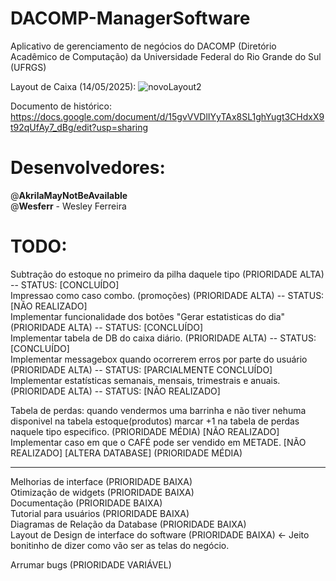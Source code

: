 # DACOMP-ManagerSoftware
Aplicativo de gerenciamento de negócios do DACOMP (Diretório Acadêmico de Computação) da Universidade Federal do Rio Grande do Sul (UFRGS)

Layout de Caixa (14/05/2025):
![novoLayout2](https://github.com/user-attachments/assets/3dc599ba-7b2c-46dc-b7b1-7e4917d1b0d1)

Documento de histórico: \
https://docs.google.com/document/d/15gvVVDlIYyTAx8SL1ghYugt3CHdxX9t92qUfAy7_dBg/edit?usp=sharing

# Desenvolvedores:

@**AkrilaMayNotBeAvailable**\
@**Wesferr** - Wesley Ferreira

# TODO:

 Subtração do estoque no primeiro da pilha daquele tipo (PRIORIDADE ALTA) -- STATUS: [CONCLUÍDO] \
 Impressao como caso combo. (promoções) (PRIORIDADE ALTA) -- STATUS: [NÃO REALIZADO] \
 Implementar funcionalidade dos botões "Gerar estatisticas do dia" (PRIORIDADE ALTA) -- STATUS: [CONCLUÍDO] \
 Implementar tabela de DB do caixa diário. (PRIORIDADE ALTA) -- STATUS: [CONCLUÍDO] \
 Implementar messagebox quando ocorrerem erros por parte do usuário (PRIORIDADE ALTA) -- STATUS: [PARCIALMENTE CONCLUÍDO]
 Implementar estatísticas semanais, mensais, trimestrais e anuais. (PRIORIDADE ALTA) -- STATUS: [NÃO REALIZADO]

Tabela de perdas: quando vendermos uma barrinha e não tiver nehuma disponivel na tabela estoque(produtos) marcar +1 na tabela de perdas naquele tipo especifico. (PRIORIDADE MÉDIA) [NÃO REALIZADO]\
Implementar caso em que o CAFÉ pode ser vendido em METADE. [NÃO REALIZADO] [ALTERA DATABASE] (PRIORIDADE MÉDIA)

---
Melhorias de interface (PRIORIDADE BAIXA)\
Otimização de widgets (PRIORIDADE BAIXA)\
Documentação (PRIORIDADE BAIXA)\
Tutorial para usuários (PRIORIDADE BAIXA)\
Diagramas de Relação da Database (PRIORIDADE BAIXA)\
Layout de Design de interface do software (PRIORIDADE BAIXA) <- Jeito bonitinho de dizer como vão ser as telas do negócio.

Arrumar bugs (PRIORIDADE VARIÁVEL)
